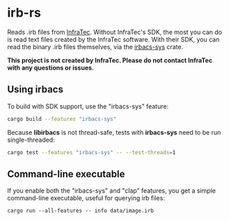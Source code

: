# irb-rs

Reads .irb files from [InfraTec](http://www.infratec.eu/).
Without InfraTec's SDK, the most you can do is read text files created by the InfraTec software.
With their SDK, you can read the binary .irb files themselves, via the [irbacs-sys](https://github.com/gadomski/irbacs-sys) crate.

**This project is not created by InfraTec.
Please do not contact InfraTec with any questions or issues.**

## Using irbacs

To build with SDK support, use the "irbacs-sys" feature:

```bash
cargo build --features "irbacs-sys"
```

Because **libirbacs** is not thread-safe, tests with **irbacs-sys** need to be run single-threaded:

```bash
cargo test --features "irbacs-sys" -- --test-threads=1
```

## Command-line executable

If you enable both the "irbacs-sys" and "clap" features, you get a simple command-line executable, useful for querying irb files:

```
cargo run --all-features -- info data/image.irb
```
